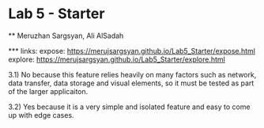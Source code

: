 # Lab 5 - Starter

** Meruzhan Sargsyan, Ali AlSadah

*** links: 
expose: https://merujsargsyan.github.io/Lab5_Starter/expose.html <br>
explore: https://merujsargsyan.github.io/Lab5_Starter/explore.html

3.1) No because this feature relies heavily on many factors such as network, data transfer, data storage and visual elements, so it must be tested as part of the larger applicaiton.

3.2) Yes because it is a very simple and isolated feature and easy to come up with edge cases.
